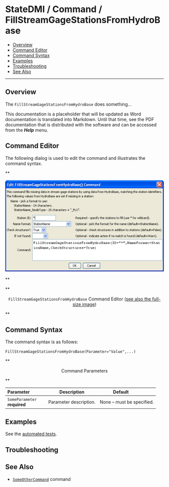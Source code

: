 # StateDMI / Command / FillStreamGageStationsFromHydroBase #

* [Overview](#overview)
* [Command Editor](#command-editor)
* [Command Syntax](#command-syntax)
* [Examples](#examples)
* [Troubleshooting](#troubleshooting)
* [See Also](#see-also)

-------------------------

## Overview ##

The `FillStreamGageStationsFromHydroBase` does something...

This documentation is a placeholder that will be updated as Word documentation is translated into Markdown.
Until that time, see the PDF documentation that is distributed with the software and can be accessed
from the ***Help*** menu.

## Command Editor ##

The following dialog is used to edit the command and illustrates the command syntax.

**<p style="text-align: center;">
![FillStreamGageStationsFromHydroBase](FillStreamGageStationsFromHydroBase.png)
</p>**

**<p style="text-align: center;">
`FillStreamGageStationsFromHydroBase` Command Editor (<a href="../FillStreamGageStationsFromHydroBase.png">see also the full-size image</a>)
</p>**

## Command Syntax ##

The command syntax is as follows:

```text
FillStreamGageStationsFromHydroBase(Parameter="Value",...)
```
**<p style="text-align: center;">
Command Parameters
</p>**

| **Parameter**&nbsp;&nbsp;&nbsp;&nbsp;&nbsp;&nbsp;&nbsp;&nbsp;&nbsp;&nbsp;&nbsp;&nbsp; | **Description** | **Default**&nbsp;&nbsp;&nbsp;&nbsp;&nbsp;&nbsp;&nbsp;&nbsp;&nbsp;&nbsp; |
| --------------|-----------------|----------------- |
|`SomeParameter`<br>**required**|Parameter description.|None – must be specified.|

## Examples ##

See the [automated tests](https://github.com/OpenCDSS/cdss-app-statedmi-test/tree/master/test/regression/commands/FillStreamGageStationsFromHydroBase).

## Troubleshooting ##

## See Also ##

* [`SomeOtherCommand`](../SomeOtherCommand/SomeOtherCommand) command
